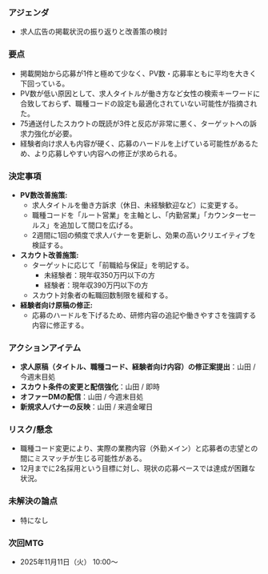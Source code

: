 ### アジェンダ
- 求人広告の掲載状況の振り返りと改善策の検討

### 要点
- 掲載開始から応募が1件と極めて少なく、PV数・応募率ともに平均を大きく下回っている。
- PV数が低い原因として、求人タイトルが働き方など女性の検索キーワードに合致しておらず、職種コードの設定も最適化されていない可能性が指摘された。
- 75通送付したスカウトの既読が3件と反応が非常に悪く、ターゲットへの訴求力強化が必要。
- 経験者向け求人も内容が硬く、応募のハードルを上げている可能性があるため、より応募しやすい内容への修正が求められる。

### 決定事項
- **PV数改善施策:**
    - 求人タイトルを働き方訴求（休日、未経験歓迎など）に変更する。
    - 職種コードを「ルート営業」を主軸とし、「内勤営業」「カウンターセールス」を追加して間口を広げる。
    - 2週間に1回の頻度で求人バナーを更新し、効果の高いクリエイティブを検証する。
- **スカウト改善施策:**
    - ターゲットに応じて「前職給与保証」を明記する。
        - 未経験者：現年収350万円以下の方
        - 経験者：現年収390万円以下の方
    - スカウト対象者の転職回数制限を緩和する。
- **経験者向け原稿の修正:**
    - 応募のハードルを下げるため、研修内容の追記や働きやすさを強調する内容に修正する。

### アクションアイテム
- **求人原稿（タイトル、職種コード、経験者向け内容）の修正案提出**：山田 / 今週末目処
- **スカウト条件の変更と配信強化**：山田 / 即時
- **オファーDMの配信**：山田 / 今週末目処
- **新規求人バナーの反映**：山田 / 来週金曜日

### リスク/懸念
- 職種コード変更により、実際の業務内容（外勤メイン）と応募者の志望との間にミスマッチが生じる可能性がある。
- 12月までに2名採用という目標に対し、現状の応募ペースでは達成が困難な状況。

### 未解決の論点
- 特になし

### 次回MTG
- 2025年11月11日（火） 10:00〜